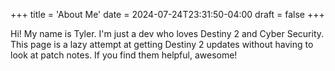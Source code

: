+++
title = 'About Me'
date = 2024-07-24T23:31:50-04:00
draft = false
+++

Hi! My name is Tyler. I'm just a dev who loves Destiny 2 and Cyber Security. This page is a lazy attempt at getting Destiny 2 updates without having to look at patch notes. If you find them helpful, awesome!

